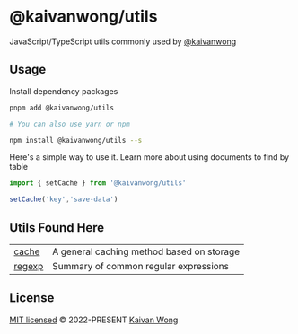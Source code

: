 # @kaivanwong/utils

JavaScript/TypeScript utils commonly used by [@kaivanwong](https://github.com/kaivanwong)

## Usage

Install dependency packages

```sh
pnpm add @kaivanwong/utils

# You can also use yarn or npm

npm install @kaivanwong/utils --s
```

Here's a simple way to use it. Learn more about using documents to find by table

```javascript
import { setCache } from '@kaivanwong/utils'

setCache('key','save-data')
```

## Utils Found Here

|                       |                                           |
| --------------------- | ----------------------------------------- |
| [cache](docs/cache)   | A general caching method based on storage |
| [regexp](docs/regexp) | Summary of common regular expressions     |

## License

[MIT licensed](./LICENSE) © 2022-PRESENT [Kaivan Wong](https://github.com/kaivanwong)
